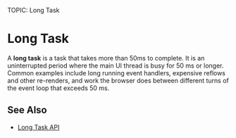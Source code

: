 TOPIC: Long Task

# Long Task

A **long task**  is a task that takes more than 50ms to complete. It is an uninterrupted period
where the main UI thread is busy for 50 ms or longer. Common examples include long running
event handlers, expensive reflows and other re-renders, and work the browser does between
different turns of the event loop that exceeds 50 ms.

## See Also

- [Long Task API](https://wiki.developer.mozilla.org/en-US/docs/Web/API/Long_Tasks_API)
